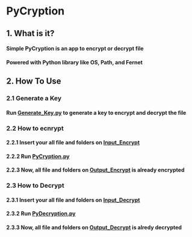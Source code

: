 # PyCryption
## 1. What is it?
#### Simple PyCryption is an app to encrypt or decrypt file
#### Powered with Python library like OS, Path, and Fernet
## 2. How To Use
### 2.1 Generate a Key
#### Run [Generate_Key.py](https://github.com/ghilmanaji/Simple-PyCryption/blob/main/Generate_Key.py) to generate a key to encrypt and decrypt the file
### 2.2 How to ecnrypt
#### 2.2.1 Insert your all file and folders on [Input_Encrypt](https://github.com/ghilmanaji/Simple-PyCryption/tree/main/Input_Encrypt)
#### 2.2.2 Run [PyCryption.py](https://github.com/ghilmanaji/Simple-PyCryption/blob/main/PyCryption.py)
#### 2.2.3 Now, all file and folders on [Output_Encrypt](https://github.com/ghilmanaji/Simple-PyCryption/tree/main/Output_Encrypt) is already encrypted
### 2.3 How to Decrypt
#### 2.3.1 Insert your all file and folders on [Input_Decrypt](https://github.com/ghilmanaji/Simple-PyCryption/tree/main/Input_Decrypt)
#### 2.3.2 Run [PyDecryption.py](https://github.com/ghilmanaji/Simple-PyCryption/blob/main/PyDecryption.py)
#### 2.3.3 Now, all file and folders on [Output_Decrypt](https://github.com/ghilmanaji/Simple-PyCryption/tree/main/Output_Decrypt) is alredy decrypted
